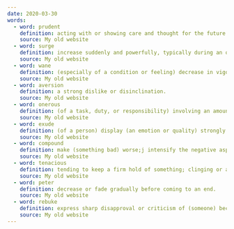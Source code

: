 ```yaml
---
date: 2020-03-30
words:
  - word: prudent
    definition: acting with or showing care and thought for the future.
    source: My old website
  - word: surge
    definition: increase suddenly and powerfully, typically during an otherwise stable or quiescent period.
    source: My old website
  - word: wane
    definition: (especially of a condition or feeling) decrease in vigor, power, or extent; become weaker.
    source: My old website
  - word: aversion
    definition: a strong dislike or disinclination.
    source: My old website
  - word: onerous
    definition: (of a task, duty, or responsibility) involving an amount of effort and difficulty that is oppressively burdensome.
    source: My old website
  - word: exude
    definition: (of a person) display (an emotion or quality) strongly and openly.
    source: My old website
  - word: compound
    definition: make (something bad) worse;j intensify the negative aspects of.
    source: My old website
  - word: tenacious
    definition: tending to keep a firm hold of something; clinging or adhering closely.
    source: My old website
  - word: peter
    definition: decrease or fade gradually before coming to an end.
    source: My old website
  - word: rebuke
    definition: express sharp disapproval or criticism of (someone) because of their behavior or actions.
    source: My old website
---
```

